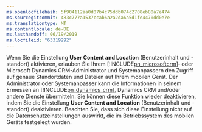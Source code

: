 ```yaml
---
ms.openlocfilehash: 5f904112aa0d07b4c75ddb074c2708eb80a7e474
ms.sourcegitcommit: 483c777a1537ccab6a2a2da6a5d1fe4470dd0e7e
ms.translationtype: MT
ms.contentlocale: de-DE
ms.lasthandoff: 06/19/2019
ms.locfileid: "63319292"
---
```

Wenn Sie die Einstellung **User Content and Location** (Benutzerinhalt und -standort) aktivieren, erlauben Sie Ihrem [!INCLUDE[pn_microsoftcrm](pn-microsoftcrm.md)]‑ oder Microsoft Dynamics CRM-Administrator und Systemanpassern den Zugriff auf genaue Standortdaten und Dateien auf Ihrem mobilen Gerät. Der Administrator oder Systemanpasser kann die Informationen in seinem Ermessen an [!INCLUDE[pn_dynamics_crm](pn-dynamics-crm.md)], Dynamics CRM und/oder andere Dienste übermitteln. Sie können diese Funktion wieder deaktivieren, indem Sie die Einstellung **User Content and Location** (Benutzerinhalt und -standort) deaktivieren. Beachten Sie, dass sich diese Einstellung nicht auf die Datenschutzeinstellungen auswirkt, die im Betriebssystem des mobilen Geräts festgelegt wurden.